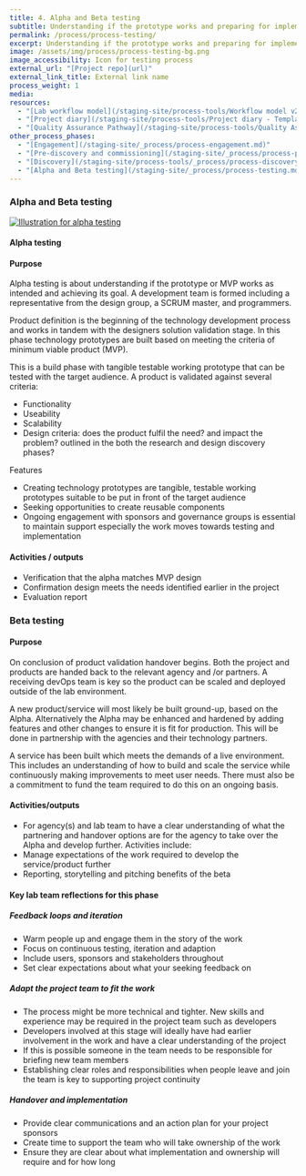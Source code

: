 ```yaml
---
title: 4. Alpha and Beta testing
subtitle: Understanding if the prototype works and preparing for implementation
permalink: /process/process-testing/
excerpt: Understanding if the prototype works and preparing for implementation
image: /assets/img/process/process-testing-bg.png
image_accessibility: Icon for testing process
external_url: "[Project repo](url)"
external_link_title: External link name
process_weight: 1
media:
resources:
  - "[Lab workflow model](/staging-site/process-tools/Workflow model v2.pdf)"
  - "[Project diary](/staging-site/process-tools/Project diary - Template.docx)"
  - "[Quality Assurance Pathway](/staging-site/process-tools/Quality Assurance Pathway.xlsx)"
other_process_phases:
  - "[Engagement](/staging-site/_process/process-engagement.md)"
  - "[Pre-discovery and commissioning](/staging-site/_process/process-prediscovery.md)"
  - "[Discovery](/staging-site/process-tools/_process/process-discovery.md))"
  - "[Alpha and Beta testing](/staging-site/_process/process-testing.md)"
---
```


### Alpha and Beta testing

[![Illustration for alpha testing](/staging-site/assets/img/process/Alpha-testing.png)](/staging-site/assets/img/process/Alpha-testing.png)

#### Alpha testing

#### Purpose

Alpha testing is about understanding if the prototype or MVP works as intended and achieving its goal.  A development team is formed including a representative from the design group, a SCRUM master, and programmers.

Product definition is the beginning of the technology development process and works in tandem with the designers solution validation stage. In this phase technology prototypes are built based on meeting the criteria of minimum viable product (MVP).

This is a build phase with tangible testable working prototype that can be tested with the target audience. A product is validated against several criteria:

* Functionality
* Useability
* Scalability
* Design criteria: does the product fulfil the need? and impact the problem? outlined in the both the research and design discovery phases?

Features

* Creating technology prototypes are tangible, testable working prototypes suitable to be put in front of the target audience
* Seeking opportunities to create reusable components
* Ongoing engagement with sponsors and governance groups is essential to maintain support especially the work moves towards testing and implementation

#### Activities / outputs

* Verification that the alpha matches MVP design
* Confirmation design meets the needs identified earlier in the project
* Evaluation report

### Beta testing

#### Purpose

On conclusion of product validation handover begins. Both the project and products are handed back to the relevant agency and /or partners.  A receiving devOps team is key so the product can be scaled and deployed outside of the lab environment.

A new product/service will most likely be built ground-up, based on the Alpha. Alternatively the Alpha may be enhanced and hardened by adding features and other changes to ensure it is fit for production. This will be done in partnership with the agencies and their technology partners.

A service has been built which meets the demands of a live environment. This includes an understanding of how to build and scale the service while continuously making improvements to meet user needs. There must also be a commitment to fund the team required to do this on an ongoing basis.

#### Activities/outputs

* For agency(s) and lab team to have a clear understanding of what the partnering and handover options are for the agency to take over the Alpha and develop further. Activities include:
* Manage expectations of the work required to develop the service/product further
* Reporting, storytelling and pitching benefits of the beta

#### Key lab team reflections for this phase

##### Feedback loops and iteration

* Warm people up and engage them in the story of the work
* Focus on continuous testing, iteration and adaption
* Include users, sponsors and stakeholders throughout
* Set clear expectations about what your seeking feedback on

##### Adapt the project team to fit the work

* The process might be more technical and tighter. New skills and experience may be required in the project team such as developers
* Developers involved at this stage will ideally have had earlier involvement in the work and have a clear understanding of the project
* If this is possible someone in the team needs to be responsible for briefing new team members
* Establishing clear roles and responsibilities when people leave and join the team is key to supporting project continuity

##### Handover and implementation

* Provide clear communications and an action plan for your project sponsors
* Create time to support the team who will take ownership of the work
* Ensure they are clear about what implementation and ownership will require and for how long
